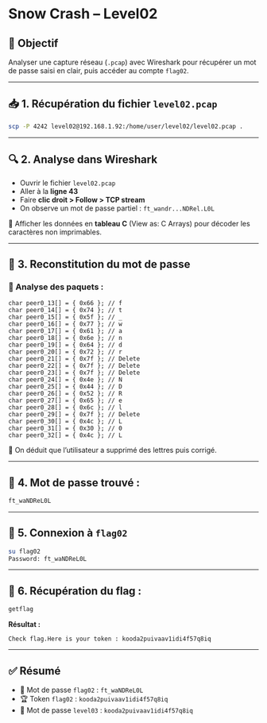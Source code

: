 # Snow Crash – Level02

## 🎯 Objectif  
Analyser une capture réseau (`.pcap`) avec Wireshark pour récupérer un mot de passe saisi en clair, puis accéder au compte `flag02`.

---

## 📥 1. Récupération du fichier `level02.pcap`

```bash
scp -P 4242 level02@192.168.1.92:/home/user/level02/level02.pcap .
```

---

## 🔍 2. Analyse dans Wireshark

- Ouvrir le fichier `level02.pcap`
- Aller à la **ligne 43**
- Faire **clic droit > Follow > TCP stream**
- On observe un mot de passe partiel : `ft_wandr...NDRel.L0L`

🧪 Afficher les données en **tableau C** (View as: C Arrays) pour décoder les caractères non imprimables.

---

## 🔢 3. Reconstitution du mot de passe

### 🔎 Analyse des paquets :
```
char peer0_13[] = { 0x66 }; // f
char peer0_14[] = { 0x74 }; // t
char peer0_15[] = { 0x5f }; // _
char peer0_16[] = { 0x77 }; // w
char peer0_17[] = { 0x61 }; // a
char peer0_18[] = { 0x6e }; // n
char peer0_19[] = { 0x64 }; // d
char peer0_20[] = { 0x72 }; // r
char peer0_21[] = { 0x7f }; // Delete
char peer0_22[] = { 0x7f }; // Delete
char peer0_23[] = { 0x7f }; // Delete
char peer0_24[] = { 0x4e }; // N
char peer0_25[] = { 0x44 }; // D
char peer0_26[] = { 0x52 }; // R
char peer0_27[] = { 0x65 }; // e
char peer0_28[] = { 0x6c }; // l
char peer0_29[] = { 0x7f }; // Delete
char peer0_30[] = { 0x4c }; // L
char peer0_31[] = { 0x30 }; // 0
char peer0_32[] = { 0x4c }; // L
```

📌 On déduit que l’utilisateur a supprimé des lettres puis corrigé.

---

## 🔑 4. Mot de passe trouvé :
```txt
ft_waNDReL0L
```

---

## 🧪 5. Connexion à `flag02`

```bash
su flag02
Password: ft_waNDReL0L
```

---

## 🏁 6. Récupération du flag :

```bash
getflag
```

**Résultat :**
```
Check flag.Here is your token : kooda2puivaav1idi4f57q8iq
```

---

## ✅ Résumé

- 🔐 Mot de passe `flag02` : `ft_waNDReL0L`  
- 🏆 Token `flag02` : `kooda2puivaav1idi4f57q8iq`  
- 🔑 Mot de passe `level03` : `kooda2puivaav1idi4f57q8iq`
